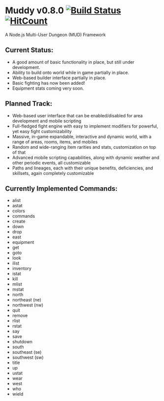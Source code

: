 # Muddy v0.8.0 [![Build Status](https://www.travis-ci.org/om-mani-padme-hum/muddy.svg?branch=master)](https://www.travis-ci.org/om-mani-padme-hum/muddy) [![HitCount](http://hits.dwyl.com/om-mani-padme-hum/muddy.svg)](http://hits.dwyl.com/om-mani-padme-hum/muddy)
A Node.js Multi-User Dungeon (MUD) Framework

## Current Status:
* A good amount of basic functionality in place, but still under development.  
* Ability to build onto world while in game partially in place.  
* Web-based builder interface partially in place.
* Basic fighting has now been added!
* Equipment stats coming very soon.

## Planned Track:
* Web-based user interface that can be enabled/disabled for area development and mobile scripting
* Full-fledged fight engine with easy to implement modifiers for powerful, yet easy fight customizability
* Massive, in-game expandable, interactive and dynamic world, with a range of areas, rooms, items, and mobiles
* Random and wide-ranging item rarities and stats, customization on top of that
* Advanced mobile scripting capabilities, along with dynamic weather and other periodic events, all customizable
* Paths and lineages, each with their unique benefits, deficiencies, and skillsets, again completely customizable

## Currently Implemented Commands:
* alist
* astat
* colors
* commands
* create
* down
* drop
* east
* equipment
* get
* goto
* look
* ilist
* inventory
* istat
* kill
* mlist
* mstat
* north
* northeast (ne)
* northwest (nw)
* quit
* remove
* rlist
* rstat
* say
* save
* shutdown
* south
* southeast (se)
* southwest (sw)
* title
* up
* ustat
* wear
* west
* who
* wield
